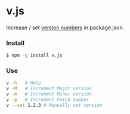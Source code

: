 v.js
====

Increase / set [version numbers](http://semver.org/) in package.json.


### Install ###

```bash
$ npm -g install v.js
```

### Use ###

```bash
v -h   # Help
v -M   # Increment Major version
v -m   # Increment Minor version
v -p   # Increment Patch number
v --set 1.2.3 # Manually set version
```
